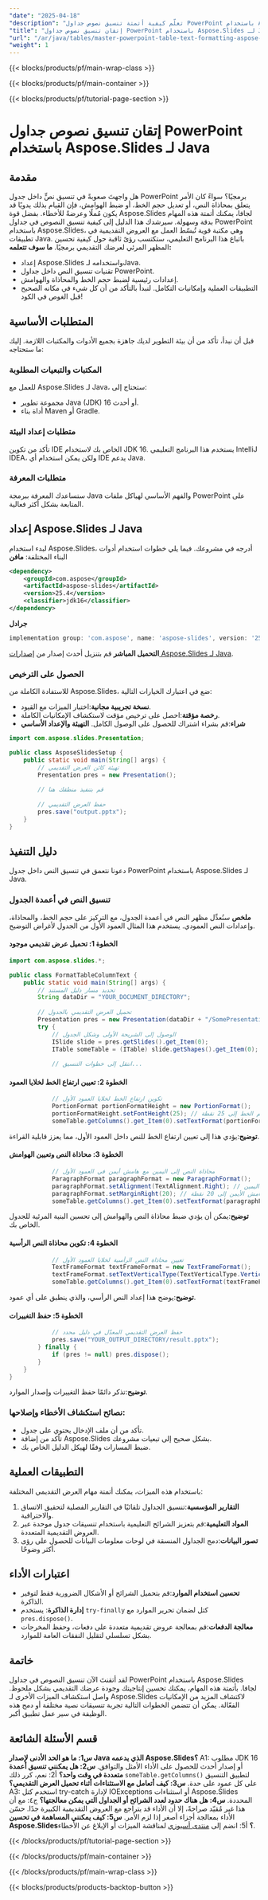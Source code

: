 ```yaml
---
"date": "2025-04-18"
"description": "تعلّم كيفية أتمتة تنسيق نصوص جداول PowerPoint باستخدام Aspose.Slides لجافا. حسّن جودة العرض التقديمي برمجيًا مع هذا البرنامج التعليمي المفصل."
"title": "إتقان تنسيق نصوص جداول PowerPoint باستخدام Aspose.Slides لـ Java - دليل شامل"
"url": "/ar/java/tables/master-powerpoint-table-text-formatting-aspose-slides-java/"
"weight": 1
---
```


{{< blocks/products/pf/main-wrap-class >}}

{{< blocks/products/pf/main-container >}}

{{< blocks/products/pf/tutorial-page-section >}}
# إتقان تنسيق نصوص جداول PowerPoint باستخدام Aspose.Slides لـ Java
## مقدمة
هل واجهتَ صعوبةً في تنسيق نصٍّ داخل جدول PowerPoint برمجيًا؟ سواءً كان الأمر يتعلق بمحاذاة النص، أو تعديل حجم الخط، أو ضبط الهوامش، فإن القيام بذلك يدويًا قد يكون مُملًا وعرضةً للأخطاء. بفضل قوة Aspose.Slides لجافا، يمكنك أتمتة هذه المهام بدقة وسهولة.
سيرشدك هذا الدليل إلى كيفية تنسيق النصوص في جداول PowerPoint باستخدام Aspose.Slides، وهي مكتبة قوية تُبسّط العمل مع العروض التقديمية في تطبيقات Java. باتباع هذا البرنامج التعليمي، ستكتسب رؤىً ثاقبة حول كيفية تحسين المظهر المرئي لعرضك التقديمي برمجيًا.
**ما سوف تتعلمه:**
- إعداد Aspose.Slides واستخدامه لـJava.
- تقنيات تنسيق النص داخل جداول PowerPoint.
- إعدادات رئيسية لضبط حجم الخط والمحاذاة والهوامش.
- التطبيقات العملية وإمكانيات التكامل.
لنبدأ بالتأكد من أن كل شيء في مكانه الصحيح قبل الغوص في الكود!
## المتطلبات الأساسية
قبل أن نبدأ، تأكد من أن بيئة التطوير لديك جاهزة بجميع الأدوات والمكتبات اللازمة. إليك ما ستحتاجه:
### المكتبات والتبعيات المطلوبة
للعمل مع Aspose.Slides لـ Java، ستحتاج إلى:
- مجموعة تطوير Java (JDK) 16 أو أحدث.
- أداة بناء Maven أو Gradle.
### متطلبات إعداد البيئة
تأكد من تكوين IDE الخاص بك لاستخدام JDK 16. يستخدم هذا البرنامج التعليمي IntelliJ IDEA، ولكن يمكن استخدام أي IDE يدعم Java.
### متطلبات المعرفة
ستساعدك المعرفة ببرمجة Java والفهم الأساسي لهياكل ملفات PowerPoint على المتابعة بشكل أكثر فعالية.
## إعداد Aspose.Slides لـ Java
لبدء استخدام Aspose.Slides، أدرجه في مشروعك. فيما يلي خطوات استخدام أدوات البناء المختلفة:
**مافن**
```xml
<dependency>
    <groupId>com.aspose</groupId>
    <artifactId>aspose-slides</artifactId>
    <version>25.4</version>
    <classifier>jdk16</classifier>
</dependency>
```
**جرادل**
```gradle
implementation group: 'com.aspose', name: 'aspose-slides', version: '25.4', classifier: 'jdk16'
```
**التحميل المباشر**
قم بتنزيل أحدث إصدار من [إصدارات Aspose.Slides لـ Java](https://releases.aspose.com/slides/java/).
### الحصول على الترخيص
للاستفادة الكاملة من Aspose.Slides، ضع في اعتبارك الخيارات التالية:
- **نسخة تجريبية مجانية**:اختبار الميزات مع القيود.
- **رخصة مؤقتة**:احصل على ترخيص مؤقت لاستكشاف الإمكانيات الكاملة.
- **شراء**:قم بشراء اشتراك للحصول على الوصول الكامل.
**التهيئة والإعداد الأساسي**
```java
import com.aspose.slides.Presentation;

public class AsposeSlidesSetup {
    public static void main(String[] args) {
        // تهيئة كائن العرض التقديمي
        Presentation pres = new Presentation();
        
        // قم بتنفيذ منطقك هنا
        
        // حفظ العرض التقديمي
        pres.save("output.pptx");
    }
}
```
## دليل التنفيذ
دعونا نتعمق في تنسيق النص داخل جدول PowerPoint باستخدام Aspose.Slides لـ Java.
### تنسيق النص في أعمدة الجدول
**ملخص**
سنُعدِّل مظهر النص في أعمدة الجدول، مع التركيز على حجم الخط، والمحاذاة، وإعدادات النص العمودي. يستخدم هذا المثال العمود الأول من الجدول لأغراض التوضيح.
#### الخطوة 1: تحميل عرض تقديمي موجود
```java
import com.aspose.slides.*;

public class FormatTableColumnText {
    public static void main(String[] args) {
        // تحديد مسار دليل المستند
        String dataDir = "YOUR_DOCUMENT_DIRECTORY";
        
        // تحميل العرض التقديمي بالجدول
        Presentation pres = new Presentation(dataDir + "/SomePresentationWithTable.pptx");
        try {
            // الوصول إلى الشريحة الأولى وشكل الجدول
            ISlide slide = pres.getSlides().get_Item(0);
            ITable someTable = (ITable) slide.getShapes().get_Item(0);
            
            // انتقل إلى خطوات التنسيق...
```
#### الخطوة 2: تعيين ارتفاع الخط لخلايا العمود
```java
            // تكوين ارتفاع الخط لخلايا العمود الأول
            PortionFormat portionFormatHeight = new PortionFormat();
            portionFormatHeight.setFontHeight(25); // ضبط حجم الخط إلى 25 نقطة
            someTable.getColumns().get_Item(0).setTextFormat(portionFormatHeight);
```
**توضيح**:يؤدي هذا إلى تعيين ارتفاع الخط للنص داخل العمود الأول، مما يعزز قابلية القراءة.
#### الخطوة 3: محاذاة النص وتعيين الهوامش
```java
            // محاذاة النص إلى اليمين مع هامش أيمن في العمود الأول
            ParagraphFormat paragraphFormat = new ParagraphFormat();
            paragraphFormat.setAlignment(TextAlignment.Right); // محاذاة اليمين
            paragraphFormat.setMarginRight(20); // ضبط الهامش الأيمن إلى 20 نقطة
            someTable.getColumns().get_Item(0).setTextFormat(paragraphFormat);
```
**توضيح**:يمكن أن يؤدي ضبط محاذاة النص والهوامش إلى تحسين البنية المرئية للجدول الخاص بك.
#### الخطوة 4: تكوين محاذاة النص الرأسية
```java
            // تعيين محاذاة النص الرأسية لخلايا العمود الأول
            TextFrameFormat textFrameFormat = new TextFrameFormat();
            textFrameFormat.setTextVerticalType(TextVerticalType.Vertical); // المحاذاة العمودية
            someTable.getColumns().get_Item(0).setTextFormat(textFrameFormat);
```
**توضيح**:يوضح هذا إعداد النص الرأسي، والذي ينطبق على أي عمود.
#### الخطوة 5: حفظ التغييرات
```java
            // حفظ العرض التقديمي المعدّل في دليل محدد
            pres.save("YOUR_OUTPUT_DIRECTORY/result.pptx");
        } finally {
            if (pres != null) pres.dispose();
        }
    }
}
```
**توضيح**:تذكر دائمًا حفظ التغييرات وإصدار الموارد.
### نصائح استكشاف الأخطاء وإصلاحها:
- تأكد من أن ملف الإدخال يحتوي على جدول.
- تأكد من إضافة Aspose.Slides بشكل صحيح إلى تبعيات مشروعك.
- ضبط المسارات وفقًا لهيكل الدليل الخاص بك.
## التطبيقات العملية
باستخدام هذه الميزات، يمكنك أتمتة مهام العرض التقديمي المختلفة:
1. **التقارير المؤسسية**:تنسيق الجداول تلقائيًا في التقارير الفصلية لتحقيق الاتساق والاحترافية.
2. **المواد التعليمية**:قم بتعزيز الشرائح التعليمية باستخدام تنسيقات جدول موحدة عبر العروض التقديمية المتعددة.
3. **تصور البيانات**:دمج الجداول المنسقة في لوحات معلومات البيانات للحصول على رؤى أكثر وضوحًا.
## اعتبارات الأداء
- **تحسين استخدام الموارد**:قم بتحميل الشرائح أو الأشكال الضرورية فقط لتوفير الذاكرة.
- **إدارة الذاكرة**: يستخدم `try-finally` كتل لضمان تحرير الموارد مع `pres.dispose()`.
- **معالجة الدفعات**:قم بمعالجة عروض تقديمية متعددة على دفعات، وحفظ المخرجات بشكل تسلسلي لتقليل النفقات العامة للموارد.
## خاتمة
لقد أتقنتَ الآن تنسيق النصوص في جداول PowerPoint باستخدام Aspose.Slides لجافا. بأتمتة هذه المهام، يمكنك تحسين إنتاجيتك وجودة عرضك التقديمي بشكل ملحوظ. واصل استكشاف الميزات الأخرى لـ Aspose.Slides لاكتشاف المزيد من الإمكانيات الفعّالة.
يمكن أن تتضمن الخطوات التالية تجربة تنسيقات نصية مختلفة أو دمج هذه الوظيفة في سير عمل تطبيق أكبر.
## قسم الأسئلة الشائعة
**س1: ما هو الحد الأدنى لإصدار Java الذي يدعمه Aspose.Slides؟**
A1: مطلوب JDK 16 أو إصدار أحدث للحصول على الأداء الأمثل والتوافق.
**س2: هل يمكنني تنسيق أعمدة متعددة في وقت واحد؟**
أ2: نعم، كرر ذلك `someTable.getColumns()` لتطبيق التنسيق على كل عمود على حدة.
**س3: كيف أتعامل مع الاستثناءات أثناء تحميل العرض التقديمي؟**
A3: استخدم كتل try-catch لإدارة IOExceptions أو استثناءات Aspose.Slides المحددة.
**س4: هل هناك حدود لعدد الشرائح أو الجداول التي يمكن معالجتها؟**
ج٤: مع أن هذا غير مُقيّد صراحةً، إلا أن الأداء قد يتراجع مع العروض التقديمية الكبيرة جدًا. حسّن الأداء بمعالجة أجزاء أصغر إذا لزم الأمر.
**س5: كيف يمكنني المساهمة في تحسين Aspose.Slides؟**
أ5: انضم إلى [منتدى أسبوزي](https://forum.aspose.com/c/slides/11) لمناقشة الميزات أو الإبلاغ عن الأخطاء.

{{< /blocks/products/pf/tutorial-page-section >}}

{{< /blocks/products/pf/main-container >}}

{{< /blocks/products/pf/main-wrap-class >}}

{{< blocks/products/products-backtop-button >}}